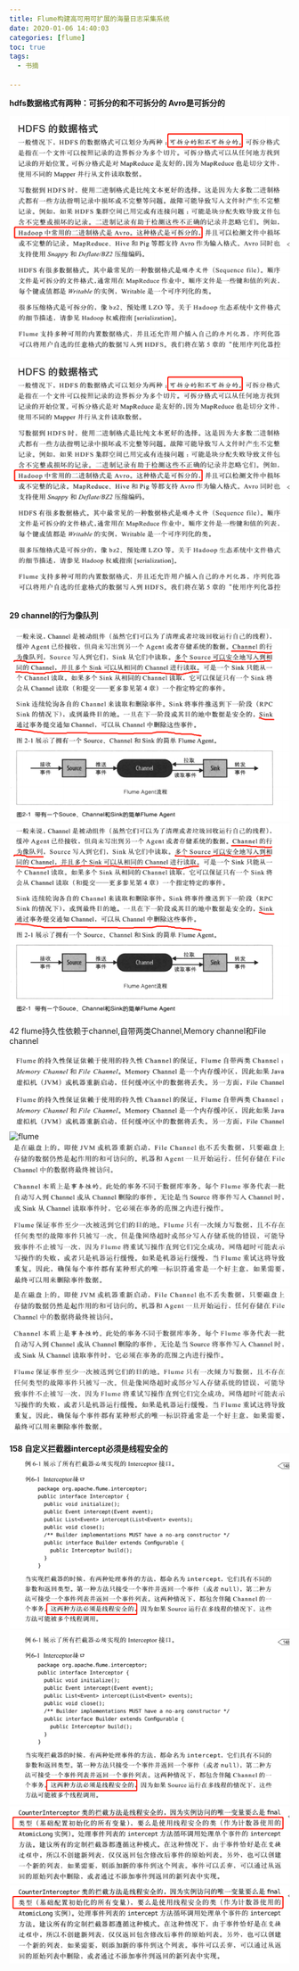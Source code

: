```yaml
---
title: Flume构建高可用可扩展的海量日志采集系统
date: 2020-01-06 14:40:03
categories: [flume]
toc: true
tags:
  - 书摘

---
```

**hdfs数据格式有两种：可拆分的和不可拆分的
Avro是可拆分的**
<!-- more-->

![](/images/Flume构建高可用可扩展的海量日志采集系统/1.bmp)
![](Flume构建高可用可扩展的海量日志采集系统/1.bmp)

**29  channel的行为像队列**

![](/images/Flume构建高可用可扩展的海量日志采集系统/2.bmp)
![](Flume构建高可用可扩展的海量日志采集系统/2.bmp)



42 flume持久性依赖于channel,自带两类Channel,Memory channel和File channel

![](/images/Flume构建高可用可扩展的海量日志采集系统/3.bmp)
![](Flume构建高可用可扩展的海量日志采集系统/3.bmp)![flume](3.bmp)
![](/images/Flume构建高可用可扩展的海量日志采集系统/4.bmp)
![](Flume构建高可用可扩展的海量日志采集系统/4.bmp)

**158  自定义拦截器intercept必须是线程安全的**
![](/images/Flume构建高可用可扩展的海量日志采集系统/5.bmp)
![](Flume构建高可用可扩展的海量日志采集系统/5.bmp)
![](/images/Flume构建高可用可扩展的海量日志采集系统/6.bmp)
![](Flume构建高可用可扩展的海量日志采集系统/6.bmp)